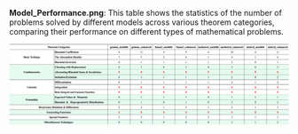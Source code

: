 **Model_Performance.png**: This table shows the statistics of the number of problems solved by different models across various theorem categories, comparing their performance on different types of mathematical problems.

![Model Performance](https://raw.githubusercontent.com/BeibeiX0/all/main/Model_Performance.png)

